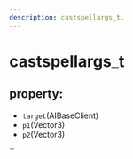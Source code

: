 ```yaml
---
description: castspellargs_t.
---
```


# castspellargs\_t

## property:

* `target`\(AIBaseClient\)
* `p1`\(Vector3\)
* `p2`\(Vector3\)

\`\`

